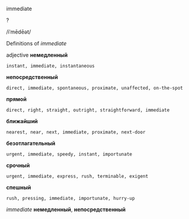 immediate

?

/iˈmēdēət/

Definitions of _immediate_

adjective
**немедленный**

    instant, immediate, instantaneous
**непосредственный**

    direct, immediate, spontaneous, proximate, unaffected, on-the-spot
**прямой**

    direct, right, straight, outright, straightforward, immediate
**ближайший**

    nearest, near, next, immediate, proximate, next-door
**безотлагательный**

    urgent, immediate, speedy, instant, importunate
**срочный**

    urgent, immediate, express, rush, terminable, exigent
**спешный**

    rush, pressing, immediate, importunate, hurry-up

_immediate_
**немедленный**, **непосредственный**